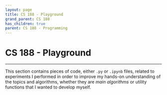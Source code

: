 ```yaml
---
layout: page
title: CS 188 - Playground
grand_parent: CS 188
has_children: true
parent: CS 188 - Programming
---
```



# CS 188 - Playground
---


This section contains pieces of code, either `.py` or `.ipynb` files, related to experiments I
performed in order to improve my hands-on understanding of the topics and algorithms, whether
they are *main algorithms* or utility functions that I wanted to develop myself.
